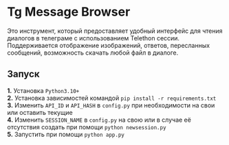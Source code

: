 # Tg Message Browser

Это инструмент, который предоставляет удобный интерфейс для чтения диалогов в телеграме с использованием Telethon сессии. Поддерживается отображение изображений, ответов, пересланных сообщений, возможность скачать любой файл в диалоге.

## Запуск

**1.** Установка `Python3.10+`\
**2.** Установка зависимостей командой `pip install -r requirements.txt`\
**3.** Изменить `API_ID` и `API_HASH` в `config.py` при необходимости на свои или оставить текущие\
**4.** Изменить `SESSION_NAME` в `config.py` на свою или в случае её отсутствия создать при помощи `python newsession.py`\
**5.** Запустить при помощи `python app.py`

